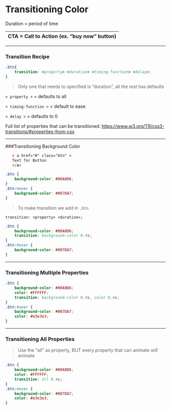# Transitioning Color


Duration = period of time

| CTA = Call to Action (ex. “buy now” button) |
| -- |

---

### Transition Recipe

```css
.btn{
    transition: <property> <duration> <timing-function> <delay>;
}
```
 > Only one that needs to specified is “duration”, all the rest has defaults 
 
```< property >``` = defaults to all

```< timing-function >``` = default to ease

```< delay >``` = defaults to 0
 
 
 Full list of properties that can be transitioned: 
 https://www.w3.org/TR/css3-transitions/#properties-from-css

---

###Transitioning Background Color


```html
   < a href="#" class="btn" >
   Text for Button 
   </a>
```

```css
.btn {
    background-color: #00A0D6;
}
.btn:hover {
    background-color: #007DA7;
}
```

>To make transition we add in `.btn`
```
transition: <property> <duration>;
```

```css
.btn {
    background-color: #00A0D6;
    transition: background-color 0.4s;
}
.btn:hover {
    background-color: #007DA7;
}
```


---


### Transitioning Multiple Properties

```css
.btn {
    background-color: #00A0D6;
    color: #FFFFFF;
    transition: background-color 0.4s, color 0.4s;
}
.btn:hover {
    background-color: #007DA7;
    color: #e3e3e3;
}
```


---


### Transitioning All Properties

> Use the “all” as property, BUT every property that can animate will animate

```css
.btn {
    background-color: #00A0D6;
    color: #FFFFFF;
    transition: all 0.4s;
}
.btn:hover {
    background-color: #007DA7;
    color: #e3e3e3;
}
```
[](codepen.io/Kaatje/RrLYMj)


